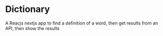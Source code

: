 # Dictionary
A Reacjs nextjs app to find a definition of a word, then get results from an API, then show the results
